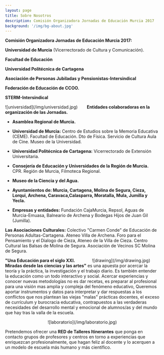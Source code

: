 ```yaml
---
layout: page
title: Sobre Nosotros
description: Comisión Organizadora Jornadas de Educación Murcia 2017
background: '/img/bg-about.jpg'
---
```


**Comisión Organizadora Jornadas de Educación Murcia 2017:**

**Universidad de Murcia** (Vicerrectorado de Cultura y Comunicación).

**Facultad de Educación**

**Universidad Politécnica de Cartagena**

**Asociación de Personas Jubiladas y Pensionistas-Intersindical**

**Federación de Educación de CCOO.**

**STERM-Intersindical**

<div style="float:left; margin:0px 30px 0px 0" markdown="1">
  ![universidad](/img/universidad.jpg)
</div>

**Entidades colaboradoras en la organización de las Jornadas.**

* **Asamblea Regional de Murcia.**

* **Universidad de Murcia:** Centro de Estudios sobre la Memoria Educativa (CEME). Facultad de Educación. Dto de Física. Servicio de Cultura Aula de Cine. Museo de la Universidad.

* **Universidad Politécnica de Cartagena:** Vicerrectorado de Extensión Universitaria.

* **Consejería de Educación y Universidades de la Región de Murcia.** CPR. Región de Murcia, Filmoteca Regional.

* **Museo de la Ciencia y del Agua.**

* **Ayuntamientos de: Murcia, Cartagena, Molina de Segura, Cieza, Lorqui, Archena, Caravaca,Calasparra, Moratalla, Mula, Jumilla y Yecla.**

* **Empresas y entidades:** Fundación CajaMurcia, Repsol, Aguas de Murcia-Emuasa, Balneario de Archena y Bodegas Hijos de Juan Gil (Jumilla).

**Las Asociaciones Culturales:** Colectivo "Carmen Conde" de Educación de Personas Adultas-Cartagena. Ateneo Villa de Archena. Foro para el Pensamiento y el Dialogo de Cieza, Ateneo de la Villa de Cieza. Centro Cultural las Balsas de Molina de Segura. Asociación de Vecinos SC  Molina de Segura.

<div style="float:right; margin:0px 30px 0px 0" markdown="1">
  ![drawing](/img/drawing.jpg)
</div>

**"Una Educación para el siglo XXI. Miradas desde las ciencias y las artes"** es una apuesta por acercar la teoría y la práctica, la investigación y el trabajo diario. Es también entender la educación como un todo interactivo y social.
Acercar experiencias y conocer nuevas metodologías no es dar recetas, es preparar al profesional para una visión mas amplia y compleja del fenómeno educativo, Queremos aportar instrumentos y datos para interpretar y dar respuestas a los conflictos que nos plantean las viejas "malas" prácticas docentes, el exceso de currículum y burocracia educativa, contrapuestos a las verdaderas necesidades del desarrollo mental y emocional de alumnos/as y del mundo que hay tras la valla de la escuela.

<div style="text-align: center" markdown="1">
  ![laboratorio](/img/laboratorio.jpg)
</div>

Pretendemos ofrecer una **RED de Talleres Itinerantes** que ponga en contacto grupos de profesores y centros en torno a experiencias que enriquezcan profesionalmente, que hagan feliz al docente y lo acerquen a un modelo de escuela más humano y más científico.